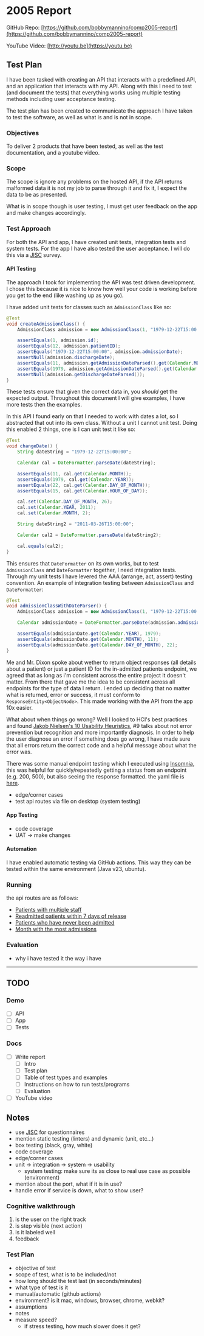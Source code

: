 # 2005 Report

GitHub Repo: [https://github.com/bobbymannino/comp2005-report](https://github.com/bobbymannino/comp2005-report)

<!-- TODO add youtube video -->

YouTube Video: [http://youtu.be](https://youtu.be)

## Test Plan

I have been tasked with creating an API that interacts with a predefined API,
and an application that interacts with my API. Along with this I need to test
(and document the tests) that everything works using multiple testing methods
including user acceptance testing.

The test plan has been created to communicate the approach I have taken to test
the software, as well as what is and is not in scope.

### Objectives

To deliver 2 products that have been tested, as well as the test documentation,
and a youtube video.

### Scope

The scope is ignore any problems on the hosted API, if the API returns malformed
data it is not my job to parse through it and fix it, I expect the data to be as
presented.

What is in scope though is user testing, I must get user feedback on
the app and make changes accordingly.

### Test Approach

For both the API and app, I have created unit tests, integration tests and
system tests. For the app I have also tested the user acceptance. I will do this
via a [JISC](https://www.jisc.ac.uk/) survey.

#### API Testing

The approach I took for implementing the API was test driven development. I
chose this because it is nice to know how well your code is working before you
get to the end (like washing up as you go).

I have added unit tests for classes such as `AdmissionClass` like so:

```java
@Test
void createAdmissionClass() {
    AdmissionClass admission = new AdmissionClass(1, "1979-12-22T15:00:00", null, 12);

    assertEquals(1, admission.id);
    assertEquals(12, admission.patientID);
    assertEquals("1979-12-22T15:00:00", admission.admissionDate);
    assertNull(admission.dischargeDate);
    assertEquals(11, admission.getAdmissionDateParsed().get(Calendar.MONTH));
    assertEquals(1979, admission.getAdmissionDateParsed().get(Calendar.YEAR));
    assertNull(admission.getDischargeDateParsed());
}
```

These tests ensure that given the correct data in, you _should_ get the expected
output. Throughout this document I will give examples, I have more tests then
the examples.

In this API I found early on that I needed to work with dates a lot, so I
abstracted that out into its own class. Without a unit I cannot unit test. Doing
this enabled 2 things, one is I can unit test it like so:

```java
@Test
void changeDate() {
    String dateString = "1979-12-22T15:00:00";

    Calendar cal = DateFormatter.parseDate(dateString);

    assertEquals(11, cal.get(Calendar.MONTH));
    assertEquals(1979, cal.get(Calendar.YEAR));
    assertEquals(22, cal.get(Calendar.DAY_OF_MONTH));
    assertEquals(15, cal.get(Calendar.HOUR_OF_DAY));

    cal.set(Calendar.DAY_OF_MONTH, 26);
    cal.set(Calendar.YEAR, 2011);
    cal.set(Calendar.MONTH, 2);

    String dateString2 = "2011-03-26T15:00:00";

    Calendar cal2 = DateFormatter.parseDate(dateString2);

    cal.equals(cal2);
}
```

This ensures that `DateFormatter` on its own works, but to test `AdmissionClass`
and `DateFormatter` together, I need integration tests. Through my unit tests I
have levered the AAA (arrange, act, assert) testing convention. An example of
integration testing between `AdmissionClass` and `DateFormatter`:

```java
@Test
void admissionClassWithDateParser() {
    AdmissionClass admission = new AdmissionClass(1, "1979-12-22T15:00:00", null, 1);

    Calendar admissionDate = DateFormatter.parseDate(admission.admissionDate);

    assertEquals(admissionDate.get(Calendar.YEAR), 1979);
    assertEquals(admissionDate.get(Calendar.MONTH), 11);
    assertEquals(admissionDate.get(Calendar.DAY_OF_MONTH), 22);
}
```

Me and Mr. Dixon spoke about wether to return object responses (all details
about a patient) or just a patient ID for the in-admitted patients endpoint, we
agreed that as long as i'm consistent across the entire project it doesn't
matter. From there that gave me the idea to be consistent across all endpoints
for the type of data I return. I ended up deciding that no matter what is
returned, error or success, it must conform to `ResponseEntity<ObjectNode>`.
This made working with the API from the app 10x easier.

What about when things go wrong? Well I looked to HCI's best practices and found
[Jakob Nielsen's 10 Usability
Heuristics](https://www.nngroup.com/articles/ten-usability-heuristics), #9
talks about not error prevention but recognition and more importantly diagnosis.
In order to help the user diagnose an error if something does go wrong, I have
made sure that all errors return the correct code and a helpful message about
what the error was.

There was some manual endpoint testing which I executed using
[Insomnia](https://insomnia.rest/), this was helpful for quickly/repeatedly
getting a status from an endpoint (e.g. 200, 500), but also seeing the response
formatted. the yaml file is [here](./insomnia-endpoints.yml).

- edge/corner cases
- test api routes via file on desktop (system testing)

#### App Testing

- code coverage
- UAT -> make changes

#### Automation

I have enabled automatic testing via GitHub actions. This way they can be
tested within the same environment (Java v23, ubuntu).

### Running

the api routes are as follows:

- [Patients with multiple staff](http://localhost:8080/patients/multi-staff)
- [Readmitted patients within 7 days of release](http://localhost:8080/admissions/re)
- [Patients who have never been admitted](http://localhost:8080/admissions/never)
- [Month with the most admissions](http://localhost:8080/admissions/most)

### Evaluation

- why i have tested it the way i have

---

## TODO

### Demo

- [ ] API
- [ ] App
- [ ] Tests

### Docs

- [ ] Write report
  - [ ] Intro
  - [ ] Test plan
  - [ ] Table of test types and examples
  - [ ] Instructions on how to run tests/programs
  - [ ] Evaluation
- [ ] YouTube video

## Notes

- use [JISC](https://onlinesurverys.ac.uk) for questionnaires
- mention static testing (linters) and dynamic (unit, etc...)
- box testing (black, gray, white)
- code coverage
- edge/corner cases
- unit -> integration -> system -> usability
  - system testing: make sure its as close to real use case as possible
    (environment)
- mention about the port, what if it is in use?
- handle error if service is down, what to show user?

### Cognitive walkthrough

1. is the user on the right track
2. is step visible (next action)
3. is it labeled well
4. feedback

### Test Plan

- objective of test
- scope of test, what is to be included/not
- how long should the test last (in seconds/minutes)
- what type of test is it
- manual/automatic (github actions)
- environment? is it mac, windows, browser, chrome, webkit?
- assumptions
- notes
- measure speed?
  - if stress testing, how much slower does it get?
